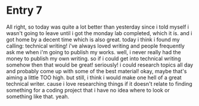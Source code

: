 # Entry 7

All right, so today was quite a lot better than yesterday since i told myself i wasn't going to leave until i got the monday lab completed, which it is. and i got home by a decent time which is also great. today i think i found my calling: technical writing! i've always loved writing and people frequently ask me when i'm going to publish my works. well, i never really had the money to publish my own writing. so if i could get into technical writing somehow then that would be great! seriously! i could research topics all day and probably come up with some of the best material! okay, maybe that's aiming a little TOO high. but still, i think i would make one hell of a great technical writer. cause i love researching things if it doesn't relate to finding something for a coding project that i have no idea where to look or something like that. yeah. 
